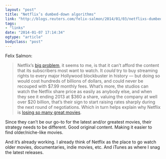 ```yaml
---
layout: "post"
title: "Netflix’s dumbed-down algorithms"
link: "http://blogs.reuters.com/felix-salmon/2014/01/03/netflixs-dumbed-down-algorithms/"
tags: 
- "links"
date: "2014-01-07 17:14:34"
ogtype: "article"
bodyclass: "post"
---
```


Felix Salmon:

> Netflix’s [big problem](http://blogs.reuters.com/felix-salmon/2012/04/24/the-problem-with-netflix/), it seems to me, is that it can’t afford the content that its subscribers most want to watch. It *could* try to buy streaming rights to every major Hollywood blockbuster in history — but doing so would cost hundreds of billions of dollars, and could never be recouped with $7.99 monthly fees. What’s more, the studios can watch the Netflix share price as easily as anybody else, and when they see it ending 2013 at $360 a share, valuing the company at well over $20 billion, that’s their sign to start raising rates sharply during the next round of negotiations. Which in turn helps explain why Netflix is [losing so many great movies](http://flavorwire.com/388884/netflixs-streamageddon-why-do-streaming-video-services-still-suck/).

Since they can’t be our go-to for the latest and/or greatest movies, their strategy needs to be different. Good original content. Making it easier to find older/niche-like movies.

And it’s already working. I already think of Netflix as the place to go watch older movies, documentaries, indie movies, etc. And iTunes as where I snag the latest releases.